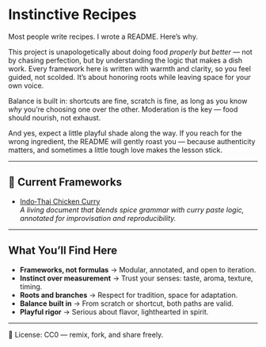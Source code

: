 # Instinctive Recipes

Most people write recipes. I wrote a README. Here’s why.

This project is unapologetically about doing food *properly but better* — not by chasing perfection, but by understanding the logic that makes a dish work. Every framework here is written with warmth and clarity, so you feel guided, not scolded. It’s about honoring roots while leaving space for your own voice.  

Balance is built in: shortcuts are fine, scratch is fine, as long as you know *why* you’re choosing one over the other. Moderation is the key — food should nourish, not exhaust.  

And yes, expect a little playful shade along the way. If you reach for the wrong ingredient, the README will gently roast you — because authenticity matters, and sometimes a little tough love makes the lesson stick.  

---

## 🍛 **Current Frameworks**
- [Indo‑Thai Chicken Curry](./Indo-Thai-Chicken-Curry.md)  
  *A living document that blends spice grammar with curry paste logic, annotated for improvisation and reproducibility.*

---

## What You’ll Find Here
- **Frameworks, not formulas** → Modular, annotated, and open to iteration.  
- **Instinct over measurement** → Trust your senses: taste, aroma, texture, timing.  
- **Roots and branches** → Respect for tradition, space for adaptation.  
- **Balance built in** → From scratch or shortcut, both paths are valid.  
- **Playful rigor** → Serious about flavor, lighthearted in spirit.  

---

📜 License: CC0 — remix, fork, and share freely.

